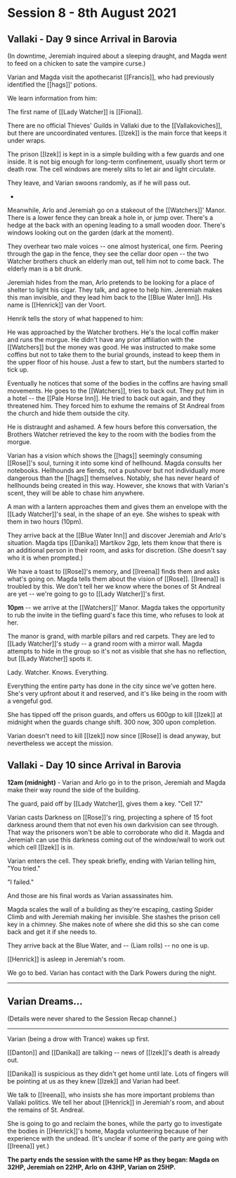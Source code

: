 # Session 8 - 8th August 2021

## Vallaki - Day 9 since Arrival in Barovia

(In downtime, Jeremiah inquired about a sleeping draught, and Magda went to feed on a chicken to sate the vampire curse.)

Varian and Magda visit the apothecarist [[Francis]], who had previously identified the [[hags]]' potions.

We learn information from him: 

The first name of [[Lady Watcher]] is [[Fiona]]. 

There are no official Thieves' Guilds in Vallaki due to the [[Vallakoviches]], but there are uncoordinated ventures. [[Izek]] is the main force that keeps it under wraps.

The prison [[Izek]] is kept in is a simple building with a few guards and one inside. It is not big enough for long-term confinement, usually short term or death row. The cell windows are merely slits to let air and light circulate.

They leave, and Varian swoons randomly, as if he will pass out.

*

Meanwhile, Arlo and Jeremiah go on a stakeout of the [[Watchers]]' Manor. There is a lower fence they can break a hole in, or jump over. There's a hedge at the back with an opening leading to a small wooden door. There's windows looking out on the garden (dark at the moment).

They overhear two male voices -- one almost hysterical, one firm. Peering through the gap in the fence, they see the cellar door open -- the two Watcher brothers chuck an elderly man out, tell him not to come back. The elderly man is a bit drunk.

Jeremiah hides from the man, Arlo pretends to be looking for a place of shelter to light his cigar. They talk, and agree to help him. Jeremiah makes this man invisible, and they lead him back to the [[Blue Water Inn]]. His name is [[Henrick]] van der Voort.

Henrik tells the story of what happened to him:

He was approached by the Watcher brothers. He's the local coffin maker and runs the morgue. He didn't have any prior affiliation with the [[Watchers]] but the money was good. He was instructed to make some coffins but not to take them to the burial grounds, instead to keep them in the upper floor of his house. Just a few to start, but the numbers started to tick up.

Eventually he notices that some of the bodies in the coffins are having small movements. He goes to the [[Watchers]], tries to back out. They put him in a hotel -- the [[Pale Horse Inn]]. He tried to back out again, and they threatened him. They forced him to exhume the remains of St Andreal from the church and hide them outside the city.

He is distraught and ashamed. A few hours before this conversation, the Brothers Watcher retrieved the key to the room with the bodies from the morgue.

Varian has a vision which shows the [[hags]] seemingly consuming [[Rose]]'s soul, turning it into some kind of hellhound. Magda consults her notebooks. Hellhounds are fiends, not a pushover but not individually more dangerous than the [[hags]] themselves. Notably, she has never heard of hellhounds being created in this way. However, she knows that with Varian's scent, they will be able to chase him anywhere.

A man with a lantern approaches them and gives them an envelope with the [[Lady Watcher]]'s seal, in the shape of an eye. She wishes to speak with them in two hours (10pm).

They arrive back at the [[Blue Water Inn]] and discover Jeremiah and Arlo's situation. Magda tips [[Danika]] Martikov 2gp, lets them know that there is an additional person in their room, and asks for discretion. (She doesn't say who it is when prompted.)

We have a toast to [[Rose]]'s memory, and [[Ireena]] finds them and asks what's going on. Magda tells them about the vision of [[Rose]]. [[Ireena]] is troubled by this. We don't tell her we know where the bones of St Andreal are yet -- we're going to go to [[Lady Watcher]]'s first.

**10pm** -- we arrive at the [[Watchers]]' Manor. Magda takes the opportunity to rub the invite in the tiefling guard's face this time, who refuses to look at her.

The manor is grand, with marble pillars and red carpets. They are led to [[Lady Watcher]]'s study -- a grand room with a mirror wall. Magda attempts to hide in the group so it's not as visible that she has no reflection, but [[Lady Watcher]] spots it.

Lady. Watcher. Knows. Everything. 

Everything the entire party has done in the city since we've gotten here. She's very upfront about it and reserved, and it's like being in the room with a vengeful god.

She has tipped off the prison guards, and offers us 600gp to kill [[Izek]] at midnight when the guards change shift. 300 now, 300 upon completion.

Varian doesn't need to kill [[Izek]] now since [[Rose]] is dead anyway, but nevertheless we accept the mission.

## Vallaki - Day 10 since Arrival in Barovia

**12am (midnight)** - Varian and Arlo go in to the prison, Jeremiah and Magda make their way round the side of the building.

The guard, paid off by [[Lady Watcher]], gives them a key. "Cell 17."

Varian casts Darkness on [[Rose]]'s ring, projecting a sphere of 15 foot darkness around them that not even his own darkvision can see through. That way the prisoners won't be able to corroborate who did it. Magda and Jeremiah can use this darkness coming out of the window/wall to work out which cell [[Izek]] is in.

Varian enters the cell. They speak briefly, ending with Varian telling him, "You tried."

"I failed."

And those are his final words as Varian assassinates him.

Magda scales the wall of a building as they're escaping, casting Spider Climb and with Jeremiah making her invisible. She stashes the prison cell key in a chimney. She makes note of where she did this so she can come back and get it if she needs to.

They arrive back at the Blue Water, and -- (Liam rolls) -- no one is up.

[[Henrick]] is asleep in Jeremiah's room.

We go to bed. Varian has contact with the Dark Powers during the night.

___

## Varian Dreams...

(Details were never shared to the Session Recap channel.)

___

Varian (being a drow with Trance) wakes up first.

[[Danton]] and [[Danika]] are talking -- news of [[Izek]]'s death is already out.

[[Danika]] is suspicious as they didn't get home until late. Lots of fingers will be pointing at us as they knew [[Izek]] and Varian had beef.

We talk to [[Ireena]], who insists she has more important problems than Vallaki politics. We tell her about [[Henrick]] in Jeremiah's room, and about the remains of St. Andreal.

She is going to go and reclaim the bones, while the party go to investigate the bodies in [[Henrick]]'s home, Magda volunteering because of her experience with the undead. (It's unclear if some of the party are going with [[Ireena]] yet.)

**The party ends the session with the same HP as they began: Magda on 32HP, Jeremiah on 22HP, Arlo on 43HP, Varian on 25HP.**